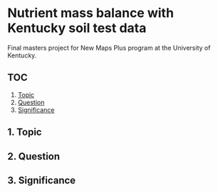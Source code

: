 # Nutrient mass balance with Kentucky soil test data
Final masters project for New Maps Plus program at the University of Kentucky.

## TOC
1. [Topic](#topic)
2. [Question](#question)
3. [Significance](#significance)

## 1. Topic

## 2. Question

## 3. Significance
